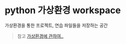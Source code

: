 # python 가상환경 workspace  

가상환경을 통한 프로젝트, 연습 파일들을 저장하는 공간  

> 참고 [가상환경에 관하여..](https://github.com/lee7py/Python-IDE-VE/blob/master/%5B%EB%8B%A4%EC%96%91%ED%95%9C%20%EA%B0%9C%EB%B0%9C%ED%99%98%EA%B2%BD%200528%EB%AA%A9%5D%20(1~2%EC%8B%9C%EA%B0%84)%20%ED%8C%8C%EC%9D%B4%EC%8D%AC%20%EA%B0%80%EC%83%81%ED%99%98%EA%B2%BD%20%EC%9D%B4%ED%95%B4%EC%99%80%20%EB%8B%A4%EC%96%91%ED%95%9C%20%EC%83%9D%EC%84%B1%20%EB%B0%A9%EB%B2%95.pdf)